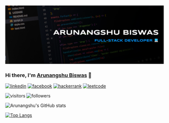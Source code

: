 ![banner](https://raw.githubusercontent.com/dotslash21/dotslash21/main/GitHubBanner.webp)

### Hi there, I'm [Arunangshu Biswas](https://arunangshu.dev) 👋

[![linkedin](https://img.shields.io/badge/LinkedIn-0077B5?style=for-the-badge&logo=linkedin&logoColor=white)](https://www.linkedin.com/in/arunangshubsws/)
[![facebook](https://img.shields.io/badge/Facebook-1877F2?style=for-the-badge&logo=facebook&logoColor=white)](https://www.facebook.com/itsmearunangshu/)
[![hackerrank](https://img.shields.io/badge/-Hackerrank-2EC866?style=for-the-badge&logo=HackerRank&logoColor=white)](https://www.hackerrank.com/arunangshubsws)
[![leetcode](https://img.shields.io/badge/-LeetCode-FFA116?style=for-the-badge&logo=LeetCode&logoColor=black)](https://leetcode.com/arunangshubsws/)

![visitors](https://visitor-badge.glitch.me/badge?page_id=dotslash21.dotslash21)
![followers](https://img.shields.io/github/followers/dotslash21.svg?style=social&label=Follow&maxAge=2592000)

![Arunangshu's GitHub stats](https://github-readme-stats.vercel.app/api?username=dotslash21&count_private=true&theme=tokyonight)

[![Top Langs](https://github-readme-stats.vercel.app/api/top-langs/?username=dotslash21&langs_count=5&theme=tokyonight)](https://github.com/anuraghazra/github-readme-stats)
